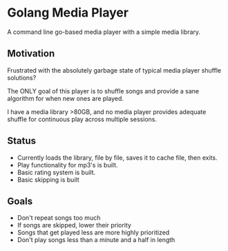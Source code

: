 # Golang Media Player

A command line go-based media player with a simple media library.

## Motivation

Frustrated with the absolutely garbage state of typical media player shuffle solutions?

The ONLY goal of this player is to shuffle songs and provide a sane algorithm for when new ones are played.

I have a media library >80GB, and no media player provides adequate shuffle for continuous play across multiple sessions.

## Status

- Currently loads the library, file by file, saves it to cache file, then exits.
- Play functionality for mp3's is built.
- Basic rating system is built.
- Basic skipping is built

## Goals

- Don't repeat songs too much
- If songs are skipped, lower their priority
- Songs that get played less are more highly prioritized
- Don't play songs less than a minute and a half in length